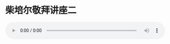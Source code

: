 # 柴培尔敬拜讲座二

<audio style="width: 100%;" preload="false" controls controlslist="nodownload"><source src="//cdn.simai.ml/audio/mp3/old/12328.mp3" type="audio/mpeg">Your browser does not support the audio element.</audio>


